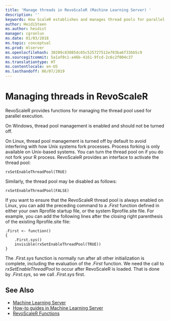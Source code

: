 ```yaml
---
title: 'Manage threads in RevoScaleR (Machine Learning Server) '
description: ''
keywords: How ScaleR establishes and manages thread pools for parallel processing.
author: HeidiSteen
ms.author: heidist
manager: cgronlun
ms.date: 01/03/2018
ms.topic: conceptual
ms.prod: mlserver
ms.openlocfilehash: 30209c83085dc65c525727512e783ba6f33bb5c9
ms.sourcegitcommit: 5a1af0c1-a46b-4161-9fcd-2c6c2f004c37
ms.translationtype: HT
ms.contentlocale: en-US
ms.lasthandoff: 06/07/2019
---
```

# <a name="managing-threads-in-revoscaler"></a>Managing threads in RevoScaleR

RevoScaleR provides functions for managing the thread pool used for parallel execution.

On Windows, thread pool management is enabled and should not be turned off. 

On Linux, thread pool management is turned off by default to avoid interfering with how Unix systems fork processes. Process forking is only available on Unix-based systems. You can turn the thread pool on if you do not fork your R process. RevoScaleR provides an interface to activate the thread pool:

    rxSetEnableThreadPool(TRUE)

Similarly, the thread pool may be disabled as follows:

    rxSetEnableThreadPool(FALSE)

If you want to ensure that the RevoScaleR thread pool is always enabled on Linux, you can add the preceding command to a *.First* function defined in either your own Rprofile startup file, or the system Rprofile.site file. For example, you can add the following lines after the closing right parenthesis of the existing Rprofile.site file:

    .First <- function()
    {
        .First.sys()
        invisible(rxSetEnableThreadPool(TRUE))
    }

The *.First.sys* function is normally run after all other initialization is complete, including the evaluation of the *.First* function. We need the call to *rxSetEnableThreadPool* to occur after RevoScaleR is loaded. That is done by *.First.sys*, so we call *.First.sys* first.


## <a name="see-also"></a>See Also

+ [Machine Learning Server](../what-is-machine-learning-server.md)
+ [How-to guides in Machine Learning Server](how-to-introduction.md)
+ [RevoScaleR Functions](~/r-reference/revoscaler/revoscaler.md)
